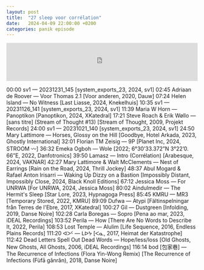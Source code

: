```yaml
---
layout: post
title:  "27 sleep voor corrélation"
date:   2024-04-09 22:00:00 +0200
categories: panik episode
---
```

<iframe height="100" width="100%" scrolling="no" frameborder="yes" src="https://www.radiopanik.org/emissions/oorsmeer/27-sleep-voor-correlation/embed/17618/" ></iframe>


00:00 sv1 — 20231231_145 [system_exports_23, 2024, sv1]
02:45 Adriaan de Roover — Voor Thomas 2.1 [Voor anderen, 2020, Dauw]
07:24 Helen Island — No Witness [Last Liasse, 2024, Knekelhuis]
10:35 sv1 — 20231126_141 [system_exports_23, 2024, sv1]
11:39 Maria W Horn — Panoptikon [Panoptikon, 2024, XKatedral]
17:21 Steve Roach & Erik Wøllo — [sans titre] (Stream of Thought #13) [Stream of Thought, 2009, Projekt Records]
24:00 sv1 — 20231021_140 [system_exports_23, 2024, sv1]
24:50 Mary Lattimore — Horses, Glossy on the Hill [Goodbye, Hotel Arkada, 2023, Ghostly International]
32:01 Florian TM Zeisig — 9P [Planet Inc, 2024, STROOM 〰]
36:32 Emeka Ogboh — Wole [2022; 6°30’33​.​372”N 3°22’0​.​66”E, 2022, Danfotronics]
39:50 Lamasz — Intro (Corrélation) [Arabesque, 2024, VAKNAR]
42:27 Mary Lattimore & Walt McClements —  Nest of Earrings [Rain on the Road, 2024, Thrill Jockey]
48:37 Abul Mogard & Rafael Anton Irisarri — Waking Up Dizzy on a Bastion [Impossibly Distant, Impossibly Close, 2024, Black Knoll Editions]
67:12  Jessica Moss — For UNRWA  [For UNRWA, 2024, Jessica Moss]
80:02 Aindulmedir — The Hermit's Sleep [Star Lore, 2023, Hypnagoga Press]
85:45 KMRU — MR3 [Temporary Stored, 2022, KMRU]
89:09 Dufwa — Atypi [Fältinspelningar från Terres de l'Ebre, 2017, XKatedral]
100:27 Gil — Dustgreen [Infolding, 2019, Danse Noire]
102:28 Carla Boregas — Sopro [Pena ao mar, 2023, iDEAL Recordings]
103:52 Perila — How [There Are No Words to Describe It, 2022, Perila]
108:53 Lost Temple — Alulim [Life Sequence, 2016, Endless Plains Records]
111:20 ᐊᐳᑦ — ᒪᐅᔭ [ᐸᓇ, 2017, Heimat der Katastrophe]
112:42 Dead Letters Spell Out Dead Words — Hope/less/loss [Old Ghosts, New Ghosts, All Ghosts, 2006, iDEAL Recordings]
116:14 bod [包家巷] — The Recurrence of Infections (Flora Yin-Wong Remix) [The Recurrence of Infections (Fùfā gǎnrǎn), 2018, Danse Noire]

